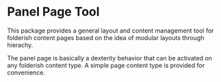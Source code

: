# Panel Page Tool

This package provides a general layout and content management tool for
folderish content pages based on the idea of modular layouts through hierachy.

The panel page is basically a dexterity behavior that can be activated on any
folderish content type. A simple page content type is provided for convenience.


